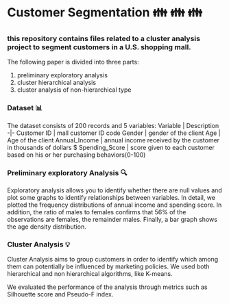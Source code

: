 # Customer Segmentation :family: :family: :family:
### this repository contains files related to a cluster analysis project to segment customers in a U.S. shopping mall.


The following paper is divided into three parts:
1. preliminary exploratory analysis
2. cluster hierarchical analysis
3. cluster analysis of non-hierarchical type

### Dataset :bar_chart:
The dataset consists of 200 records and 5 variables:
Variable | Description
-|-
Customer ID | mall customer ID code
Gender | gender of the client
Age | Age of the client
Annual_Income | annual income received by the customer in thousands of dollars $
Spending_Score | score given to each customer based on his or her purchasing behaviors(0-100)

### Preliminary exploratory Analysis :mag:
Exploratory analysis allows you to identify whether there are null values and plot some graphs to identify relationships between variables.
In detail, we plotted the frequency distributions of annual income and spending score. In addition, the ratio of males to females confirms that 56% of the observations are females, the remainder males.
Finally, a bar graph shows the age density distribution.

### Cluster Analysis :bulb:
Cluster Analysis aims to group customers in order to identify which among them can potentially be influenced by marketing policies.
We used both hierarchical and non hierarchical algorithms, like K-means.

We evaluated the performance of the analysis through metrics such as Silhouette score and Pseudo-F index.
